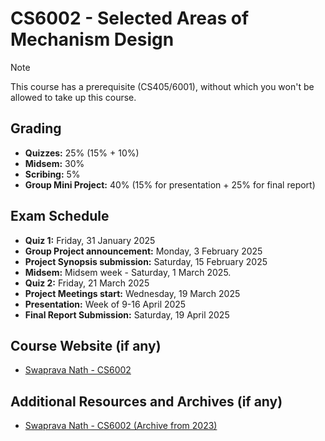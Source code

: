 # CS6002 - Selected Areas of Mechanism Design

> [!NOTE]  
> This course has a prerequisite (CS405/6001), without which you won't be allowed to take up this course.

## Grading

- **Quizzes:** 25% (15% + 10%)
- **Midsem:** 30%
- **Scribing:** 5%
- **Group Mini Project:** 40% (15% for presentation + 25% for final report)

## Exam Schedule

- **Quiz 1:** Friday, 31 January 2025
- **Group Project announcement:** Monday, 3 February 2025
- **Project Synopsis submission:** Saturday, 15 February 2025
- **Midsem:** Midsem week - Saturday, 1 March 2025.
- **Quiz 2:** Friday, 21 March 2025
- **Project Meetings start:** Wednesday, 19 March 2025
- **Presentation:** Week of 9-16 April 2025
- **Final Report Submission:** Saturday, 19 April 2025

## Course Website (if any)

- [Swaprava Nath - CS6002](https://www.cse.iitb.ac.in/~swaprava/cs6002_01_2025.html)

## Additional Resources and Archives (if any)

- [Swaprava Nath - CS6002 (Archive from 2023)](https://www.cse.iitb.ac.in/~swaprava/cs6002_01_2023.html)
